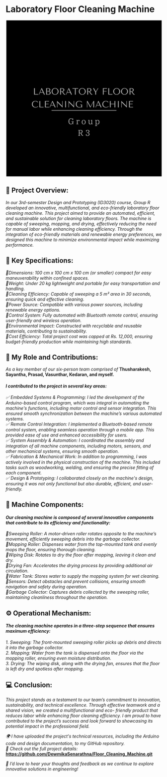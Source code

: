 # **Laboratory Floor Cleaning Machine**



<div align="center">
  <img src="https://github.com/DewmikaSenarathna/Floor_Cleaning_Machine/blob/main/Logo_R03.png" alt="Alt text">
</div>



## 🧼 Project Overview:                                                                                                                                                                                             
*In our 3rd-semester Design and Prototyping (ID3020) course, Group R developed an innovative, multifunctional, and eco-friendly laboratory floor cleaning machine. This project aimed to provide an automated, efficient, and sustainable solution for cleaning laboratory floors. The machine is capable of sweeping, mopping, and drying, effectively reducing the need for manual labor while enhancing cleaning efficiency. Through the integration of eco-friendly materials and renewable energy preferences, we designed this machine to minimize environmental impact while maximizing performance.* 



## 🧹 Key Specifications:                                                                                                                                                                                             
  *🔹Dimensions: 100 cm x 100 cm x 100 cm (or smaller) compact for easy maneuverability within confined spaces.  
  🔹Weight: Under 20 kg lightweight and portable for easy transportation and handling.  
  🔹Cleaning Efficiency: Capable of sweeping a 5 m² area in 30 seconds, ensuring quick and effective cleaning.  
  🔹Power Source: Compatible with various power sources, including renewable energy options.                                                                                                                       
  🔹Control System: Fully automated with Bluetooth remote control, ensuring user-friendly and wireless operation.  
  🔹Environmental Impact: Constructed with recyclable and reusable materials, contributing to sustainability.  
  🔹Cost Efficiency: Total project cost was capped at Rs. 12,000, ensuring budget-friendly production while maintaining high standards.*  



## 🤖 My Role and Contributions:                                                                                                                                                                   
*As a key member of our six-person team comprised of* **Thusharakesh, Sayantha, Prasad, Vasunthar, Kedaran, and myself.**                                                                                           
#### *I contributed to the project in several key areas:*

  *✅ Embedded Systems & Programming: I led the development of the Arduino-based control program, which was integral in automating the machine's functions, including motor control and sensor integration. This 
      ensured smooth synchronization between the machine’s various automated systems.  
  ✅ Remote Control Integration: I implemented a Bluetooth-based remote control system, enabling seamless operation through a mobile app. This provided ease of use and enhanced accessibility for users.  
  ✅ System Assembly & Automation: I coordinated the assembly and integration of all machine components, including motors, sensors, and other mechanical systems, ensuring smooth operation.  
  ✅ Fabrication & Mechanical Work: In addition to programming, I was actively involved in the physical construction of the machine. This included tasks such as woodworking, welding, and ensuring the precise 
     fitting of each component.                                                                                                                                                                                
  ✅ Design & Prototyping: I collaborated closely on the machine's design, ensuring it was not only functional but also durable, efficient, and user-friendly.*



## 📱 Machine Components:                                                                                                                                                                                     
   #### *Our cleaning machine is composed of several innovative components that contribute to its efficiency and functionality:*                                                                              

  *🔹Sweeping Roller: A motor-driven roller rotates opposite to the machine’s movement, efficiently sweeping debris into the garbage collector.  
  🔹Mopping Roller: Dispenses water from the top-mounted tank and evenly mops the floor, ensuring thorough cleaning.  
  🔹Wiping Disk: Rotates to dry the floor after mopping, leaving it clean and dry.  
  🔹Drying Fan: Accelerates the drying process by providing additional air circulation.  
  🔹Water Tank: Stores water to supply the mopping system for wet cleaning.  
  🔹Sensors: Detect obstacles and prevent collisions, ensuring smooth navigation and safety during operation.  
  🔹Garbage Collector: Captures debris collected by the sweeping roller, maintaining cleanliness throughout the operation.*



## ⚙️ Operational Mechanism:                                                                                                                                                                                 
   #### *The cleaning machine operates in a three-step sequence that ensures maximum efficiency:*                                                                                                                  

  *1. Sweeping: The front-mounted sweeping roller picks up debris and directs it into the garbage collector.  
  2. Mopping: Water from the tank is dispensed onto the floor via the mopping roller, ensuring even moisture distribution.  
  3. Drying: The wiping disk, along with the drying fan, ensures that the floor is left dry and spotless after mopping.*



## 💻 Conclusion:                                                                                                                                                                                                  
  *This project stands as a testament to our team’s commitment to innovation, sustainability, and technical excellence. Through effective teamwork and a shared vision, we created a multifunctional and eco- 
  friendly product that reduces labor while enhancing floor cleaning efficiency. I am proud to have contributed to the project’s success and look forward to showcasing its potential impact in the professional 
  field.*


*🌍 I have uploaded the project's technical resources, including the Arduino code and design documentation, to my GitHub repository.*  
*🔗 Check out the full project details:* **https://github.com/DewmikaSenarathna/Floor_Cleaning_Machine.git**

*🌟 I’d love to hear your thoughts and feedback as we continue to explore innovative solutions in engineering!*



